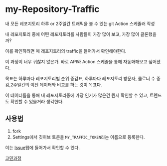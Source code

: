 # my-Repository-Traffic
내 모든 레포지토리 하루 or 2주일간 트래픽을 볼 수 있는 git Action 스케줄러 작성

내 레포지토리 중에 어떤 레포지토리를 사람들이 가장 많이 보고, 가장 많이 클론했을까?

이를 확인하려면 매 레포지토리의 traffic을 들어가서 확인해야한다.

이 과정이 너무 귀찮지 않은가. 바로 API와 Action 스케줄을 통해 자동화해보고 싶어졌다.

목표는 하루마다 레포지토리별 순위 증감표, 하루마다 레포지토리 방문자, 클로너 수 증감,2주일간의 이전 데이터와 비교를 하는 것이 목표다.

이 데이터들을 통해 내 레포지토리중에 가장 인기가 많은건 뭔지 확인할 수 있고, 트렌드도 확인할 수 있을거라 생각한다.

## 사용법

1. fork
2. Settings에서 깃허브 토큰을 `MY_TRAFFIC_TOKEN`라는 이름으로 등록한다.

이는 [Issue](https://github.com/kkminseok/my-Repository-Traffic/issues)탭에 들어가서 확인할 수 있다.

[고민과정](https://github.com/kkminseok/my-Repository-Traffic/wiki/%EA%B3%A0%EB%A0%A4%EC%82%AC%ED%95%AD)
